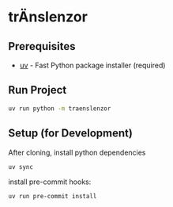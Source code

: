 # trÄnslenzor

## Prerequisites

- [uv](https://docs.astral.sh/uv/install/) - Fast Python package installer (required)

## Run Project

```sh
uv run python -m traenslenzor
```

## Setup (for Development)

After cloning, install python dependencies

```sh
uv sync
```

install pre-commit hooks:

```sh
uv run pre-commit install
```

